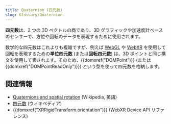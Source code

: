 ```yaml
---
title: Quaternion (四元数)
slug: Glossary/Quaternion
---
```


**四元数**は、2 つの 3D ベクトルの商であり、3D グラフィックや加速度計ベースのセンサーで、方位や回転のデータを表現するために使用されます。

数学的な四元数はこれよりも複雑ですが、例えば [WebGL](/ja/docs/Glossary/WebGL) や [WebXR](/ja/docs/Web/API/WebXR_Device_API) を使用して回転を表現するための**単位四元数** (または**回転四元数**) は、3D ポイントと同じ構文を使用して表されます。そのため、{{domxref("DOMPoint")}} (または {{domxref("DOMPointReadOnly")}}) という型を使って四元数を格納します。

## 関連情報

- [Quaternions and spatial rotation](https://en.wikipedia.org/wiki/Quaternions_and_spatial_rotation) (Wikipedia, 英語)
- [四元数](https://ja.wikipedia.org/wiki/四元数) (ウィキペディア)
- {{domxref("XRRigidTransform.orientation")}} (WebXR Device API リファレンス)

